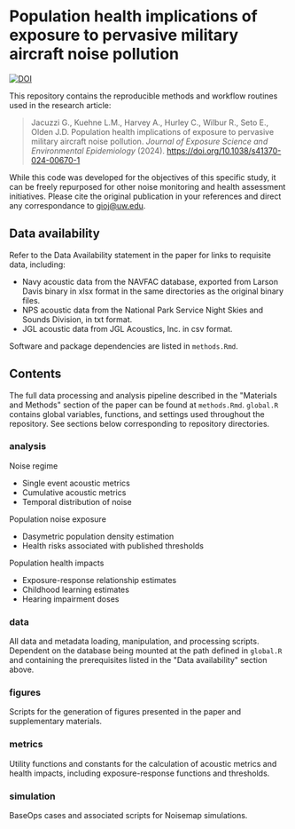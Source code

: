 # Population health implications of exposure to pervasive military aircraft noise pollution

[![DOI](https://zenodo.org/badge/565972351.svg)](https://zenodo.org/doi/10.5281/zenodo.10652377)

This repository contains the reproducible methods and workflow routines used in the research article:

> Jacuzzi G., Kuehne L.M., Harvey A., Hurley C., Wilbur R., Seto E., Olden J.D. Population health implications of exposure to pervasive military aircraft noise pollution. *Journal of Exposure Science and Environmental Epidemiology* (2024).
https://doi.org/10.1038/s41370-024-00670-1

While this code was developed for the objectives of this specific study, it can be freely repurposed for other noise monitoring and health assessment initiatives. Please cite the original publication in your references and direct any correspondance to gioj@uw.edu.

## Data availability

Refer to the Data Availability statement in the paper for links to requisite data, including:

-   Navy acoustic data from the NAVFAC database, exported from Larson Davis binary in xlsx format in the same directories as the original binary files.
-   NPS acoustic data from the National Park Service Night Skies and Sounds Division, in txt format.
-   JGL acoustic data from JGL Acoustics, Inc. in csv format.

Software and package dependencies are listed in `methods.Rmd`.

## Contents

The full data processing and analysis pipeline described in the "Materials and Methods" section of the paper can be found at `methods.Rmd`. `global.R` contains global variables, functions, and settings used throughout the repository. See sections below corresponding to repository directories.

### analysis

Noise regime

-   Single event acoustic metrics
-   Cumulative acoustic metrics
-   Temporal distribution of noise

Population noise exposure

-   Dasymetric population density estimation
-   Health risks associated with published thresholds

Population health impacts

-   Exposure-response relationship estimates
-   Childhood learning estimates
-   Hearing impairment doses

### data

All data and metadata loading, manipulation, and processing scripts. Dependent on the database being mounted at the path defined in `global.R` and containing the prerequisites listed in the "Data availability" section above.

### figures

Scripts for the generation of figures presented in the paper and supplementary materials.

### metrics

Utility functions and constants for the calculation of acoustic metrics and health impacts, including exposure-response functions and thresholds.

### simulation

BaseOps cases and associated scripts for Noisemap simulations.
